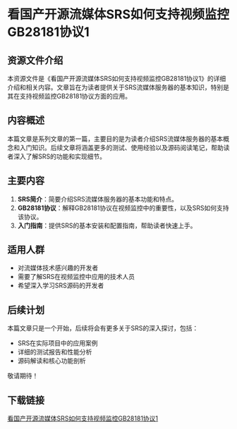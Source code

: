 # 看国产开源流媒体SRS如何支持视频监控GB28181协议1

## 资源文件介绍

本资源文件是《看国产开源流媒体SRS如何支持视频监控GB28181协议1》的详细介绍和相关内容。文章旨在为读者提供关于SRS流媒体服务器的基本知识，特别是其在支持视频监控GB28181协议方面的应用。

## 内容概述

本篇文章是系列文章的第一篇，主要目的是为读者介绍SRS流媒体服务器的基本概念和入门知识。后续文章将涵盖更多的测试、使用经验以及源码阅读笔记，帮助读者深入了解SRS的功能和实现细节。

## 主要内容

1. **SRS简介**：简要介绍SRS流媒体服务器的基本功能和特点。
2. **GB28181协议**：解释GB28181协议在视频监控中的重要性，以及SRS如何支持该协议。
3. **入门指南**：提供SRS的基本安装和配置指南，帮助读者快速上手。

## 适用人群

- 对流媒体技术感兴趣的开发者
- 需要了解SRS在视频监控中应用的技术人员
- 希望深入学习SRS源码的开发者

## 后续计划

本篇文章只是一个开始，后续将会有更多关于SRS的深入探讨，包括：

- SRS在实际项目中的应用案例
- 详细的测试报告和性能分析
- 源码解读和核心功能剖析

敬请期待！

## 下载链接

[看国产开源流媒体SRS如何支持视频监控GB28181协议1](https://pan.quark.cn/s/7624cb332280)